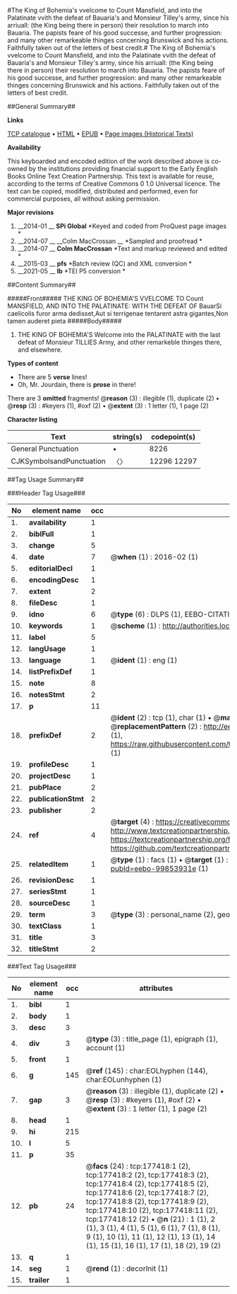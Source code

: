 #The King of Bohemia's vvelcome to Count Mansfield, and into the Palatinate vvith the defeat of Bauaria's and Monsieur Tilley's army, since his arriuall: (the King being there in person) their resolution to march into Bauaria. The papists feare of his good successe, and further progression: and many other remarkeable thinges concerning Brunswick and his actions. Faithfully taken out of the letters of best credit.#
The King of Bohemia's vvelcome to Count Mansfield, and into the Palatinate vvith the defeat of Bauaria's and Monsieur Tilley's army, since his arriuall: (the King being there in person) their resolution to march into Bauaria. The papists feare of his good successe, and further progression: and many other remarkeable thinges concerning Brunswick and his actions. Faithfully taken out of the letters of best credit.

##General Summary##

**Links**

[TCP catalogue](http://www.ota.ox.ac.uk/tcp/)  • 
[HTML](http://tei.it.ox.ac.uk/tcp/Texts-HTML/free/B14/B14985.html)  • 
[EPUB](http://tei.it.ox.ac.uk/tcp/Texts-EPUB/free/B14/B14985.epub) • 
[Page images (Historical Texts)](https://historicaltexts.jisc.ac.uk/eebo-99853931e)

**Availability**

This keyboarded and encoded edition of the work described above is co-owned by the
    institutions providing financial support to the Early English Books Online Text Creation
    Partnership. This text is available for reuse, according to the terms of  Creative Commons 0 1.0 Universal
    licence. The text can be copied, modified, distributed and performed, even for commercial
    purposes, all without asking permission.

**Major revisions**

1. __2014-01 __ __SPi Global__ *Keyed and coded from ProQuest page images *
1. __2014-07 __ __Colm MacCrossan __ *Sampled and proofread *
1. __2014-07 __ __Colm MacCrossan__ *Text and markup reviewed and edited *
1. __2015-03 __ __pfs__ *Batch review (QC) and XML conversion *
1. __2021-05 __ __lb__ *TEI P5 conversion *

##Content Summary##

#####Front#####
THE KING OF BOHEMIA'S VVELCOME TO Count MANSFIELD, AND INTO THE PALATINATE: WITH THE DEFEAT OF BauarSi caelicolis furor arma dedisset,Aut si terrigenae tentarent astra gigantes,Non tamen auderet pieta
#####Body#####

1. THE KING OF BOHEMIA'S Welcome into the PALATINATE with the last defeat of Monsieur TILLIES Army, and other remarkeble thinges there, and elsewhere.

**Types of content**

  * There are 5 **verse** lines!
  * Oh, Mr. Jourdain, there is **prose** in there!

There are 3 **omitted** fragments! 
 @__reason__ (3) : illegible (1), duplicate (2)  •  @__resp__ (3) : #keyers (1), #oxf (2)  •  @__extent__ (3) : 1 letter (1), 1 page (2)

**Character listing**


|Text|string(s)|codepoint(s)|
|---|---|---|
|General Punctuation|•|8226|
|CJKSymbolsandPunctuation|〈〉|12296 12297|

##Tag Usage Summary##

###Header Tag Usage###

|No|element name|occ|attributes|
|---|---|---|---|
|1.|__availability__|1||
|2.|__biblFull__|1||
|3.|__change__|5||
|4.|__date__|7| @__when__ (1) : 2016-02 (1)|
|5.|__editorialDecl__|1||
|6.|__encodingDesc__|1||
|7.|__extent__|2||
|8.|__fileDesc__|1||
|9.|__idno__|6| @__type__ (6) : DLPS (1), EEBO-CITATION (1), VID (1), EEBO-PROQUEST (1), STC (2)|
|10.|__keywords__|1| @__scheme__ (1) : http://authorities.loc.gov/ (1)|
|11.|__label__|5||
|12.|__langUsage__|1||
|13.|__language__|1| @__ident__ (1) : eng (1)|
|14.|__listPrefixDef__|1||
|15.|__note__|8||
|16.|__notesStmt__|2||
|17.|__p__|11||
|18.|__prefixDef__|2| @__ident__ (2) : tcp (1), char (1)  •  @__matchPattern__ (2) : ([0-9\-]+):([0-9IVX]+) (1), (.+) (1)  •  @__replacementPattern__ (2) : http://eebo.chadwyck.com/downloadtiff?vid=$1&page=$2 (1), https://raw.githubusercontent.com/textcreationpartnership/Texts/master/tcpchars.xml#$1 (1)|
|19.|__profileDesc__|1||
|20.|__projectDesc__|1||
|21.|__pubPlace__|2||
|22.|__publicationStmt__|2||
|23.|__publisher__|2||
|24.|__ref__|4| @__target__ (4) : https://creativecommons.org/publicdomain/zero/1.0/ (1), http://www.textcreationpartnership.org/docs/. (1), https://textcreationpartnership.org/faq/#faq05 (1), https://github.com/textcreationpartnership (1)|
|25.|__relatedItem__|1| @__type__ (1) : facs (1)  •  @__target__ (1) : https://data.historicaltexts.jisc.ac.uk/view?pubId=eebo-99853931e (1)|
|26.|__revisionDesc__|1||
|27.|__seriesStmt__|1||
|28.|__sourceDesc__|1||
|29.|__term__|3| @__type__ (3) : personal_name (2), geographic_name (1)|
|30.|__textClass__|1||
|31.|__title__|3||
|32.|__titleStmt__|2||


###Text Tag Usage###

|No|element name|occ|attributes|
|---|---|---|---|
|1.|__bibl__|1||
|2.|__body__|1||
|3.|__desc__|3||
|4.|__div__|3| @__type__ (3) : title_page (1), epigraph (1), account (1)|
|5.|__front__|1||
|6.|__g__|145| @__ref__ (145) : char:EOLhyphen (144), char:EOLunhyphen (1)|
|7.|__gap__|3| @__reason__ (3) : illegible (1), duplicate (2)  •  @__resp__ (3) : #keyers (1), #oxf (2)  •  @__extent__ (3) : 1 letter (1), 1 page (2)|
|8.|__head__|1||
|9.|__hi__|215||
|10.|__l__|5||
|11.|__p__|35||
|12.|__pb__|24| @__facs__ (24) : tcp:177418:1 (2), tcp:177418:2 (2), tcp:177418:3 (2), tcp:177418:4 (2), tcp:177418:5 (2), tcp:177418:6 (2), tcp:177418:7 (2), tcp:177418:8 (2), tcp:177418:9 (2), tcp:177418:10 (2), tcp:177418:11 (2), tcp:177418:12 (2)  •  @__n__ (21) : 1 (1), 2 (1), 3 (1), 4 (1), 5 (1), 6 (1), 7 (1), 8 (1), 9 (1), 10 (1), 11 (1), 12 (1), 13 (1), 14 (1), 15 (1), 16 (1), 17 (1), 18 (2), 19 (2)|
|13.|__q__|1||
|14.|__seg__|1| @__rend__ (1) : decorInit (1)|
|15.|__trailer__|1||
